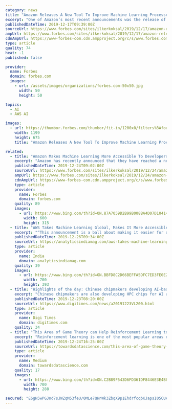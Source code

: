 ```yaml
---
category: news
title: "Amazon Releases A New Tool To Improve Machine Learning Processes"
excerpt: "One of Amazon’s most recent announcements was the release of their new tool called Amazon Rekognition Custom Labels. This advanced tool has the capability to improve machine learning on a whole new scale, allowing for better data analysis and object ..."
publishedDateTime: 2019-12-17T09:39:00Z
sourceUrl: https://www.forbes.com/sites/ilkerkoksal/2019/12/17/amazon-releases-a-new-tool-to-improve-machine-learning-processes/
ampUrl: https://www.forbes.com/sites/ilkerkoksal/2019/12/17/amazon-releases-a-new-tool-to-improve-machine-learning-processes/amp/
cdnAmpUrl: https://www-forbes-com.cdn.ampproject.org/c/s/www.forbes.com/sites/ilkerkoksal/2019/12/17/amazon-releases-a-new-tool-to-improve-machine-learning-processes/amp/
type: article
quality: 74
heat: -1
published: false

provider:
  name: Forbes
  domain: forbes.com
  images:
    - url: /assets/images/organizations/forbes.com-50x50.jpg
      width: 50
      height: 50

topics:
  - AI
  - AWS AI

images:
  - url: https://thumbor.forbes.com/thumbor/fit-in/1200x0/filters%3Aformat%28jpg%29/https%3A%2F%2Fspecials-images.forbesimg.com%2Fimageserve%2F5df8a126e961e10007393d3f%2F0x0.jpg%3FcropX1%3D0%26cropX2%3D4000%26cropY1%3D203%26cropY2%3D2453
    width: 1199
    height: 675
    title: "Amazon Releases A New Tool To Improve Machine Learning Processes"

related:
  - title: "Amazon Makes Machine Learning More Accessible To Developers"
    excerpt: "Amazon has recently announced that they have reached a new milestone in machine learning improvement. The company has proudly announced a brand new approach that will bring machine learning technology closer to developers across the globe. Besides their already impressive collection of tools for the development of machine learning models ..."
    publishedDateTime: 2019-12-24T09:02:00Z
    sourceUrl: https://www.forbes.com/sites/ilkerkoksal/2019/12/24/amazon-makes-machine-learning-more-accessible-to-developers/
    ampUrl: https://www.forbes.com/sites/ilkerkoksal/2019/12/24/amazon-makes-machine-learning-more-accessible-to-developers/amp/
    cdnAmpUrl: https://www-forbes-com.cdn.ampproject.org/c/s/www.forbes.com/sites/ilkerkoksal/2019/12/24/amazon-makes-machine-learning-more-accessible-to-developers/amp/
    type: article
    provider:
      name: Forbes
      domain: forbes.com
    quality: 89
    images:
      - url: https://www.bing.com/th?id=ON.87A7059D2B99B008BA4D07D1041495F5
        width: 600
        height: 315
  - title: "AWS Takes Machine Learning Global, Makes It More Accessible & Easy"
    excerpt: "“This announcement is a ball about making it easier for developers to add machine learning predictions to their products and their processes by integrating those predictions directly with their databases,” said Matt Wood, VP of artificial intelligence at AWS. It won’t be long until all applications have machine learning and artificial ..."
    publishedDateTime: 2019-12-26T09:34:00Z
    sourceUrl: https://analyticsindiamag.com/aws-takes-machine-learning-global-makes-it-more-accessible-easy/
    type: article
    provider:
      name: India
      domain: analyticsindiamag.com
    quality: 39
    images:
      - url: https://www.bing.com/th?id=ON.BBFD8C2D66BEFFA5DFC7ED3FE0E23DDD
        width: 700
        height: 393
  - title: "Highlights of the day: Chinese chipmakers developing AI-based ASICs"
    excerpt: "Chinese chipmakers are also developing HPC chips for AI and deep learning applications with the goal of volume producing them in 2021. The development in China is promising big challenges to the US vendors, such as Intel, who have been dominanting forces ..."
    publishedDateTime: 2019-12-23T08:20:00Z
    sourceUrl: https://www.digitimes.com/news/a20191223VL200.html
    type: article
    provider:
      name: Digi Times
      domain: digitimes.com
    quality: 34
  - title: "This Area of Game Theory can Help Reinforcement Learning to Scale to Infinite Agents"
    excerpt: "Reinforcement learning is one of the most popular areas of research in deep learning nowadays. Part of the popularity of reinforcement learning is due to the fact that is one of the learning methods that resembles human cognition the closets. In reinforcement learning scenarios and agent learns organically by taking actions on an environment ..."
    publishedDateTime: 2019-12-24T16:25:00Z
    sourceUrl: https://towardsdatascience.com/this-area-of-game-theory-can-help-reinforcement-learning-to-scale-to-infinite-agents-7c775a528726
    type: article
    provider:
      name: Medium
      domain: towardsdatascience.com
    quality: 17
    images:
      - url: https://www.bing.com/th?id=ON.C2B89F543D6FD361DF8446E3E4B8654D
        width: 700
        height: 288

secured: "E6gH5wPGJnd7sJWZqM53feU/0MLe7QHnWk3ZbqX9p1EhdrfcqbKJapsI05CUAmAQOd6mcuMSr2QvWFO9brjEFUkufVleDea9+waT65PfhKvfPBXpsOQjNZVUhZb6/mMNARtc1m8UI310mipiSRqze2gqwTB4K5zQudioH1guuoqWif8T0QRIQjUbPp0V2RYbpSyOE9pzoliNVbCJzY2XnnwZ4qoMxHFkCi/cXqqnx0K6hxkpGE8bN4CynFlAbBuMM/1NzeIx1Pn/f9E+PsMvdw==;75yFKniz3YI5cDkeZKK00Q=="
---
```


